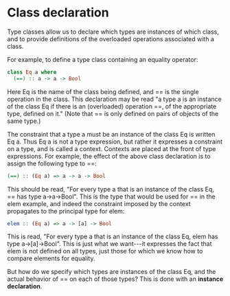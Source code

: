 # Class declaration

Type classes allow us to declare which types are instances of which class, and to provide definitions of the overloaded operations associated with a class. 

For example, to define a type class containing an equality operator: 

```hs
class Eq a where 
  (==) :: a -> a -> Bool
```
Here Eq is the name of the class being defined, and == is the single operation in the class. This declaration may be read "a type a is an instance of the class Eq if there is an (overloaded) operation ==, of the appropriate type, defined on it." (Note that == is only defined on pairs of objects of the same type.)

The constraint that a type a must be an instance of the class Eq is written Eq a. Thus Eq a is not a type expression, but rather it expresses a constraint on a type, and is called a context. Contexts are placed at the front of type expressions. For example, the effect of the above class declaration is to assign the following type to ==: 

```hs
(==) :: (Eq a) => a -> a -> Bool
```

This should be read, "For every type a that is an instance of the class Eq, == has type a->a->Bool". This is the type that would be used for == in the elem example, and indeed the constraint imposed by the context propagates to the principal type for elem: 

```hs
elem :: (Eq a) => a -> [a] -> Bool
```

This is read, "For every type a that is an instance of the class Eq, elem has type a->[a]->Bool". This is just what we want---it expresses the fact that elem is not defined on all types, just those for which we know how to compare elements for equality.

But how do we specify which types are instances of the class Eq, and the actual behavior of == on each of those types? This is done with an **instance declaration**.
